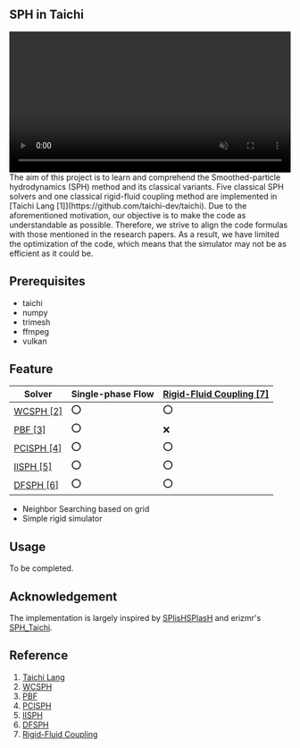 ## SPH in Taichi

<div class="video-container">
<video id="replay-video"
                controls
                autoplay
                loop
                muted
                preload
                playsinline
                width="100%">
            <source src="./demo/demo.mp4"
                    type="video/mp4">
</video>
</div>
The aim of this project is to learn and comprehend the 
Smoothed-particle hydrodynamics (SPH) method and its classical 
variants. Five classical SPH solvers and one classical rigid-fluid 
coupling method are implemented in [Taichi Lang [1]](https://github.com/taichi-dev/taichi). 
Due to the aforementioned motivation, our objective is to make the code as understandable as possible. Therefore, we strive to align the code formulas with those mentioned in the research papers.
As a result, we have limited the optimization of the code, which means that the simulator may not be as efficient as it could be.

## Prerequisites
- taichi
- numpy
- trimesh
- ffmpeg
- vulkan

## Feature
| Solver                                                              | Single-phase Flow | [Rigid-Fluid Coupling [7]](https://dl.acm.org/doi/abs/10.1145/2185520.2185558) |
|---------------------------------------------------------------------|-------------------|--------------------------------------------------------------------------------|
| [WCSPH [2]](https://dl.acm.org/doi/abs/10.5555/1272690.1272719)     | :o:               | :o:                                                                            |
| [PBF [3]](https://dl.acm.org/doi/abs/10.1145/2461912.2461984)       | :o:               | :x:                                                                            |
| [PCISPH [4]](https://dl.acm.org/doi/abs/10.1145/1576246.1531346)    | :o:               | :o:                                                                            |
| [IISPH [5]](https://ieeexplore.ieee.org/abstract/document/6570475/) | :o:               | :o:                                                                            |
| [DFSPH [6]](https://dl.acm.org/doi/abs/10.1145/2786784.2786796)     | :o:               | :o:                                                                            |
- Neighbor Searching based on grid
- Simple rigid simulator

## Usage
To be completed.


## Acknowledgement
The implementation is largely inspired by [SPlisHSPlasH](https://github.com/InteractiveComputerGraphics/SPlisHSPlasH) and erizmr's [SPH_Taichi](https://github.com/erizmr/SPH_Taichi).

## Reference
1. [Taichi Lang](https://github.com/taichi-dev/taichi)
2. [WCSPH](https://dl.acm.org/doi/abs/10.5555/1272690.1272719)
3. [PBF](https://dl.acm.org/doi/abs/10.1145/2461912.2461984)
4. [PCISPH](https://dl.acm.org/doi/abs/10.1145/1576246.1531346)
5. [IISPH](https://ieeexplore.ieee.org/abstract/document/6570475/)
6. [DFSPH](https://dl.acm.org/doi/abs/10.1145/2786784.2786796)
7. [Rigid-Fluid Coupling](https://dl.acm.org/doi/abs/10.1145/2185520.2185558)
